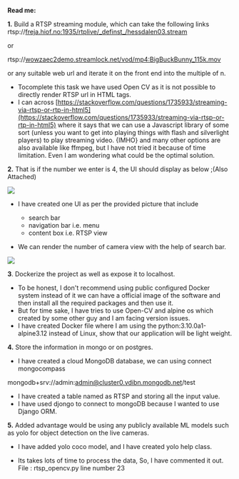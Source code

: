 **Read me:**

**1.** Build a RTSP streaming module, which can take the following links rtsp://[freja.hiof.no:1935/rtplive/\_definst\_/hessdalen03.stream](http://freja.hiof.no:1935/rtplive/_definst_/hessdalen03.stream)

or

rtsp://[wowzaec2demo.streamlock.net/vod/mp4:BigBuckBunny\_115k.mov](http://wowzaec2demo.streamlock.net/vod/mp4:BigBuckBunny_115k.mov)

or any suitable web url and iterate it on the front end into the multiple of n.

- Tocomplete this task we have used Open CV as it is not possible to directly render RTSP url in HTML tags.
- I can across [https://stackoverflow.com/questions/1735933/streaming-via-rtsp-or-rtp-in-html5](https://stackoverflow.com/questions/1735933/streaming-via-rtsp-or-rtp-in-html5) where it says that we can use a Javascript library of some sort (unless you want to get into playing things with flash and silverlight players) to play streaming video. {IMHO} and many other options are also available like ffmpeg, but I have not tried it because of time limitation. Even I am wondering what could be the optimal solution.

**2.** That is if the number we enter is 4, the UI should display as below ;(Also Attached)

![](RackMultipart20210514-4-kyikin_html_6f443dba342df600.png)

- I have created one UI as per the provided picture that include
  - search bar
  - navigation bar i.e. menu
  - content box i.e. RTSP view

- We can render the number of camera view with the help of search bar.

![](RackMultipart20210514-4-kyikin_html_d1d27acef07a66fc.png)

**3**. Dockerize the project as well as expose it to localhost.

- To be honest, I don&#39;t recommend using public configured Docker system instead of it we can have a official image of the software and then install all the required packages and then use it.
- But for time sake, I have tries to use Open-CV and alpine os which created by some other guy and I am facing version issues.
- I have created Docker file where I am using the python:3.10.0a1-alpine3.12 instead of Linux, show that our application will be light weight.

**4.** Store the information in mongo or on postgres.

- I have created a cloud MongoDB database, we can using connect mongocompass

mongodb+srv://admin:admin@cluster0.vdibn.mongodb.net/test

- I have created a table named as RTSP and storing all the input value.
- I have used djongo to connect to mongoDB because I wanted to use Django ORM.

**5.** Added advantage would be using any publicly available ML models such as yolo for object detection on the live cameras.

- I have added yolo coco model, and I have created yolo help class.

- Its takes lots of time to process the data, So, I have commented it out. File : rtsp\_opencv.py line number 23